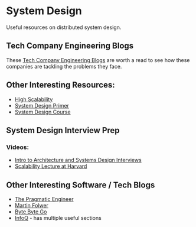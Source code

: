 # System Design
Useful resources on distributed system design.

## Tech Company Engineering Blogs
These [Tech Company Engineering Blogs](/engineering-blogs) are worth a read to see how these companies are tackling the problems they face.



## Other Interesting Resources:

* [High Scalability](http://highscalability.com/)
* [System Design Primer](https://github.com/donnemartin/system-design-primer)
* [System Design Course](https://github.com/karanpratapsingh/system-design)

## System Design Interview Prep

### Videos:

* [Intro to Architecture and Systems Design Interviews](https://www.youtube.com/watch?v=ZgdS0EUmn70)
* [Scalability Lecture at Harvard](https://www.youtube.com/watch?v=-W9F__D3oY4)

## Other Interesting Software / Tech Blogs

* [The Pragmatic Engineer](https://blog.pragmaticengineer.com/)
* [Martin Folwer](https://martinfowler.com/)
* [Byte Byte Go](https://blog.bytebytego.com/)
* [InfoQ](https://www.infoq.com/) - has multiple useful sections
